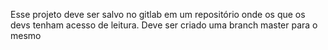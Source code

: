 Esse projeto deve ser salvo no gitlab em um repositório onde os que os devs tenham acesso de leitura.
Deve ser criado uma branch master para o mesmo